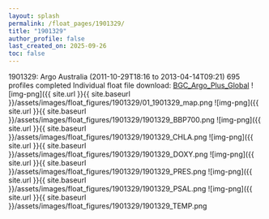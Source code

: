 ```yaml
---
layout: splash
permalink: /float_pages/1901329/
title: "1901329"
author_profile: false
last_created_on: 2025-09-26
toc: false
---
```

 
1901329: Argo Australia (2011-10-29T18:16 to 2013-04-14T09:21)
695 profiles completed
Individual float file download: [BGC_Argo_Plus_Global](https://ftp.soest.hawaii.edu/bgc_argo_plus/Individual_Floats/outliers_removed/1901329_Sprof_processed.nc)
![img-png]({{ site.url }}{{ site.baseurl }}/assets/images/float_figures/1901329/01_1901329_map.png
![img-png]({{ site.url }}{{ site.baseurl }}/assets/images/float_figures/1901329/1901329_BBP700.png
![img-png]({{ site.url }}{{ site.baseurl }}/assets/images/float_figures/1901329/1901329_CHLA.png
![img-png]({{ site.url }}{{ site.baseurl }}/assets/images/float_figures/1901329/1901329_DOXY.png
![img-png]({{ site.url }}{{ site.baseurl }}/assets/images/float_figures/1901329/1901329_PRES.png
![img-png]({{ site.url }}{{ site.baseurl }}/assets/images/float_figures/1901329/1901329_PSAL.png
![img-png]({{ site.url }}{{ site.baseurl }}/assets/images/float_figures/1901329/1901329_TEMP.png
